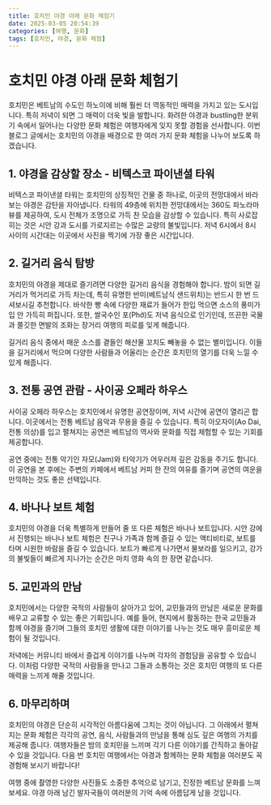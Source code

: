 ```yaml
---
title: 호치민 야경 아래 문화 체험기
date: 2025-03-05 20:54:39
categories: [여행, 문화]
tags: [호치민, 야경, 문화 체험]
---
```


# 호치민 야경 아래 문화 체험기

호치민은 베트남의 수도인 하노이에 비해 훨씬 더 역동적인 매력을 가지고 있는 도시입니다. 특히 저녁이 되면 그 매력이 더욱 빛을 발합니다. 화려한 야경과 bustling한 분위기 속에서 일어나는 다양한 문화 체험은 여행자에게 잊지 못할 경험을 선사합니다. 이번 블로그 글에서는 호치민의 야경을 배경으로 한 여러 가지 문화 체험을 나누어 보도록 하겠습니다.

## 1. 야경을 감상할 장소 - 비텍스코 파이낸셜 타워

비텍스코 파이낸셜 타워는 호치민의 상징적인 건물 중 하나로, 이곳의 전망대에서 바라보는 야경은 감탄을 자아냅니다. 타워의 49층에 위치한 전망대에서는 360도 파노라마 뷰를 제공하여, 도시 전체가 조명으로 가득 찬 모습을 감상할 수 있습니다. 특히 사로잡히는 것은 시안 강과 도시를 가로지르는 수많은 교량의 불빛입니다. 저녁 6시에서 8시 사이의 시간대는 이곳에서 사진을 찍기에 가장 좋은 시간입니다.

## 2. 길거리 음식 탐방

호치민의 야경을 제대로 즐기려면 다양한 길거리 음식을 경험해야 합니다. 밤이 되면 길거리가 먹거리로 가득 차는데, 특히 유명한 반미(베트남식 샌드위치)는 반드시 한 번 드셔보시길 추천합니다. 바삭한 빵 속에 다양한 재료가 들어가 한입 먹으면 소스의 풍미가 입 안 가득히 퍼집니다. 또한, 쌀국수인 포(Phở)도 저녁 음식으로 인기인데, 뜨끈한 국물과 쫄깃한 면발의 조화는 장거리 여행의 피로를 잊게 해줍니다.

길거리 음식 중에서 매운 소스를 곁들인 해산물 꼬치도 빼놓을 수 없는 별미입니다. 이들을 길거리에서 먹으며 다양한 사람들과 어울리는 순간은 호치민의 열기를 더욱 느낄 수 있게 해줍니다.

## 3. 전통 공연 관람 - 사이공 오페라 하우스

사이공 오페라 하우스는 호치민에서 유명한 공연장이며, 저녁 시간에 공연이 열리곤 합니다. 이곳에서는 전통 베트남 음악과 무용을 즐길 수 있습니다. 특히 아오자이(Ao Dai, 전통 의상)를 입고 펼쳐지는 공연은 베트남의 역사와 문화를 직접 체험할 수 있는 기회를 제공합니다.

공연 중에는 전통 악기인 자모(Jam)와 타악기가 어우러져 깊은 감동을 주기도 합니다. 이 공연을 본 후에는 주변의 카페에서 베트남 커피 한 잔의 여유를 즐기며 공연의 여운을 만끽하는 것도 좋은 선택입니다.

## 4. 바나나 보트 체험

호치민의 야경을 더욱 특별하게 만들어 줄 또 다른 체험은 바나나 보트입니다. 시안 강에서 진행되는 바나나 보트 체험은 친구나 가족과 함께 즐길 수 있는 액티비티로, 보트를 타며 시원한 바람을 즐길 수 있습니다. 보트가 빠르게 나가면서 물보라를 일으키고, 강가의 불빛들이 빠르게 지나가는 순간은 마치 영화 속의 한 장면 같습니다.

## 5. 교민과의 만남

호치민에서는 다양한 국적의 사람들이 살아가고 있어, 교민들과의 만남은 새로운 문화를 배우고 교류할 수 있는 좋은 기회입니다. 예를 들어, 현지에서 활동하는 한국 교민들과 함께 야경을 즐기며 그들의 호치민 생활에 대한 이야기를 나누는 것도 매우 흥미로운 체험이 될 것입니다.

저녁에는 커뮤니티 바에서 즐겁게 이야기를 나누며 각자의 경험담을 공유할 수 있습니다. 이처럼 다양한 국적의 사람들을 만나고 그들과 소통하는 것은 호치민 여행의 또 다른 매력을 느끼게 해줄 것입니다.

## 6. 마무리하며

호치민의 야경은 단순히 시각적인 아름다움에 그치는 것이 아닙니다. 그 아래에서 펼쳐지는 문화 체험은 각각의 공연, 음식, 사람들과의 만남을 통해 심도 깊은 여행의 가치를 제공해 줍니다. 여행자들은 밤의 호치민을 느끼며 각기 다른 이야기를 간직하고 돌아갈 수 있을 것입니다. 다음 번 호치민 여행에서는 야경과 함께하는 문화 체험을 여러분도 꼭 경험해 보시기 바랍니다!

여행 중에 촬영한 다양한 사진들도 소중한 추억으로 남기고, 진정한 베트남 문화를 느껴보세요. 야경 아래 남긴 발자국들이 여러분의 기억 속에 아름답게 남을 것입니다.